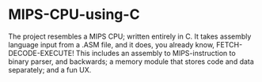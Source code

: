 # MIPS-CPU-using-C
The project resembles a MIPS CPU; written entirely in C. It takes assembly language input from a .ASM file, and it does, you already know, FETCH-DECODE-EXECUTE! This includes an assembly to MIPS-instruction to binary parser, and backwards; a memory module that stores code and data separately; and a fun UX.
